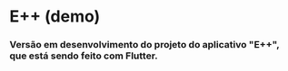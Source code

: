 # E++ (demo)

<h3>Versão em desenvolvimento do projeto do aplicativo "E++", que está sendo feito com Flutter.</h3>

